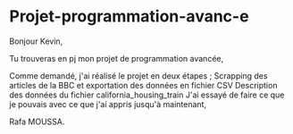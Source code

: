 # Projet-programmation-avanc-e
Bonjour Kevin, 

Tu trouveras en pj mon projet de programmation avancée, 

Comme demandé, j'ai réalisé le projet en deux étapes ;
Scrapping des articles de la BBC et exportation des données en fichier CSV
Description des données du fichier california_housing_train
J'ai essayé de faire ce que je pouvais avec ce que j'ai appris jusqu'à maintenant, 

Rafa MOUSSA.
